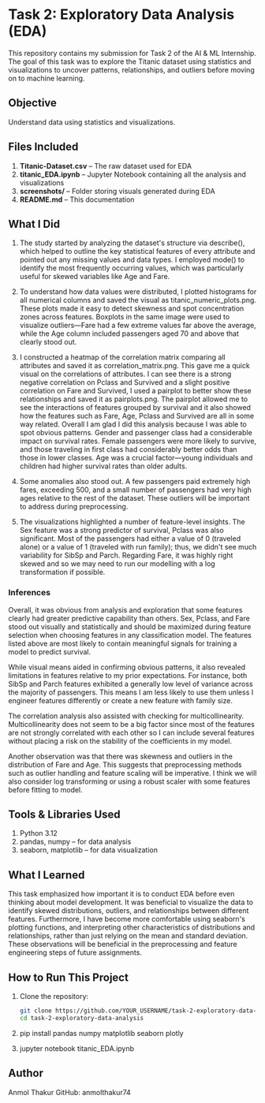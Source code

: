 # Task 2: Exploratory Data Analysis (EDA)

This repository contains my submission for Task 2 of the AI & ML Internship. The goal of this task was to explore the Titanic dataset using statistics and visualizations to uncover patterns, relationships, and outliers before moving on to machine learning.

## Objective  
Understand data using statistics and visualizations.

## Files Included

1. **Titanic-Dataset.csv** – The raw dataset used for EDA  
2. **titanic_EDA.ipynb** – Jupyter Notebook containing all the analysis and visualizations  
3. **screenshots/** – Folder storing visuals generated during EDA  
4. **README.md** – This documentation

## What I Did

1. The study started by analyzing the dataset's structure via describe(), which helped to outline the key statistical features of every attribute and pointed out any missing values and data types. I employed mode() to identify the most frequently occurring values, which was particularly useful for skewed variables like Age and Fare.

2. To understand how data values were distributed, I plotted histograms for all numerical columns and saved the visual as titanic_numeric_plots.png. These plots made it easy to detect skewness and spot concentration zones across features. Boxplots in the same image were used to visualize outliers—Fare had a few extreme values far above the average, while the Age column included passengers aged 70 and above that clearly stood out.

3. I constructed a heatmap of the correlation matrix comparing all attributes and saved it as correlation_matrix.png. This gave me a quick visual on the correlations of attributes. I can see there is a strong negative correlation on Pclass and Survived and a slight positive correlation on Fare and Survived, I used a pairplot to better show these relationships and saved it as pairplots.png. The pairplot allowed me to see the interactions of features grouped by survival and it also showed how the features such as Fare, Age, Pclass and Survived are all in some way related. Overall I am glad I did this analysis because I was able to spot obvious patterns. Gender and passenger class had a considerable impact on survival rates. Female passengers were more likely to survive, and those traveling in first class had considerably better odds than those in lower classes. Age was a crucial factor—young individuals and children had higher survival rates than older adults. 

4. Some anomalies also stood out. A few passengers paid extremely high fares, exceeding 500, and a small number of passengers had very high ages relative to the rest of the dataset. These outliers will be important to address during preprocessing.

5. The visualizations highlighted a number of feature-level insights. The Sex feature was a strong predictor of survival, Pclass was also significant. Most of the passengers had either a value of 0 (traveled alone) or a value of 1 (traveled with run family); thus, we didn't see much variability for SibSp and Parch. Regarding Fare, it was highly right skewed and so we may need to run our modelling with a log transformation if possible.

### Inferences

Overall, it was obvious from analysis and exploration that some features clearly had greater predictive capability than others. Sex, Pclass, and Fare stood out visually and statistically and should be maximized during feature selection when choosing features in any classification model. The features listed above are most likely to contain meaningful signals for training a model to predict survival. 

While visual means aided in confirming obvious patterns, it also revealed limitations in features relative to my prior expectations. For instance, both SibSp and Parch features exhibited a generally low level of variance across the majority of passengers. This means I am less likely to use them unless I engineer features differently or create a new feature with family size.

The correlation analysis also assisted with checking for multicollinearity. Multicollinearity does not seem to be a big factor since most of the features are not strongly correlated with each other so I can include several features without placing a risk on the stability of the coefficients in my model.

Another observation was that there was skewness and outliers in the distribution of Fare and Age. This suggests that preprocessing methods such as outlier handling and feature scaling will be imperative. I think we will also consider log transforming or using a robust scaler with some features before fitting to model.

## Tools & Libraries Used

1. Python 3.12  
2. pandas, numpy – for data analysis  
3. seaborn, matplotlib – for data visualization

## What I Learned

This task emphasized how important it is to conduct EDA before even thinking about model development. It was beneficial to visualize the data to identify skewed distributions, outliers, and relationships between different features. Furthermore, I have become more comfortable using seaborn's plotting functions, and interpreting other characteristics of distributions and relationships, rather than just relying on the mean and standard deviation. These observations will be beneficial in the preprocessing and feature engineering steps of future assignments.

## How to Run This Project

1. Clone the repository:
   ```bash
   git clone https://github.com/YOUR_USERNAME/task-2-exploratory-data-analysis.git
   cd task-2-exploratory-data-analysis

2. pip install pandas numpy matplotlib seaborn plotly

3. jupyter notebook titanic_EDA.ipynb

## Author
Anmol Thakur
GitHub: anmolthakur74
